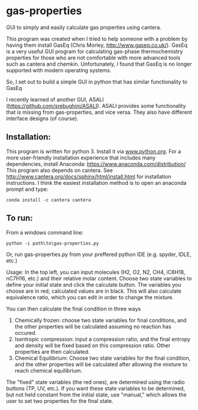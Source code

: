 # gas-properties
GUI to simply and easily calculate gas properties using cantera.

This program was created when I tried to help someone with a problem by having them install
GasEq (Chris Morley, http://www.gaseq.co.uk/).
GasEq is a very useful GUI program for calculating gas-phase thermochemistry properties for those who are not comfortable with
more advanced tools such as cantera and chemkin. Unfortunately, I found that GasEq is no longer supported with modern
operating systems.

So, I set out to build a simple GUI in python that has similar functionality to GasEq

I recently learned of another GUI, ASALI (https://github.com/srebughini/ASALI). ASALI provides some functionality
that is missing from gas-properties, and vice versa. They also have different interface designs (of course).


Installation:
-------------
This program is written for python 3. Install it via www.python.org.
For a more user-friendly installation experience that includes many dependencies, install Anaconda: https://www.anaconda.com/distribution/
This program also depends on cantera. See http://www.cantera.org/docs/sphinx/html/install.html for installation instructions.
I think the easiest installation method is to open an anaconda prompt and type:

    conda install -c cantera cantera


To run:
-------
From a windows command line:

    python -i path\to\gas-properties.py

Or, run gas-properties.py from your preffered python IDE (e.g. spyder, IDLE, etc.)

Usage:
In the top left, you can input molecules (H2, O2, N2, CH4, iC8H18, nC7H16, etc.) and their relative molar content.
Choose two state variables to define your initial state and click the calculate button. The variables you choose are in red,
calculated values are in black. This will also calculate equivalence ratio, which you can edit in order to change the mixture.

You can then calculate the final condition in three ways
  1. Chemically frozen: choose two state variables for final conditions, and the other properties will be calculated assuming
      no reaction has occured.
  2. Isentropic compression: input a compression ratio, and the final entropy and density will be fixed based
      on this compression ratio. Other properties are then calculated.
  3. Chemical Equilibrium: Choose two state variables for the final condition, and the other properties will be calculated
      after allowing the mixture to reach chemical equilibrium.

The "fixed" state variables (the red ones), are determined using the radio buttons (TP, UV, etc.).
If you want these state variables to be determined, but not held constant from the initial state, use "manual," which allows
the user to set two properties for the final state.